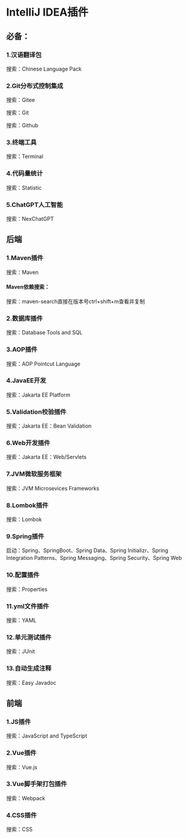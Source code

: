# IntelliJ IDEA插件

## 必备：

### 1.汉语翻译包

搜索：Chinese Language Pack

### 2.Git分布式控制集成

搜索：Gitee

搜索：Git

搜索：Github

### 3.终端工具

搜索：Terminal

### 4.代码量统计

搜索：Statistic

### 5.ChatGPT人工智能

搜索：NexChatGPT

## 后端

### 1.Maven插件

搜索：Maven

#### Maven依赖搜索：

搜索：maven-search直接在版本号ctrl+shift+m查看并复制

### 2.数据库插件

搜索：Database Tools and SQL

### 3.AOP插件

搜索：AOP Pointcut Language

### 4.JavaEE开发

搜索：Jakarta EE Platform

### 5.Validation校验插件

搜索：Jakarta EE：Bean Validation

### 6.Web开发插件

搜索：Jakarta EE：Web/Servlets

### 7.JVM微软服务框架

搜索：JVM Microsevices Frameworks

### 8.Lombok插件

搜索：Lombok

### 9.Spring插件

启动：Spring、SpringBoot、Spring Data、Spring Initializr、Spring Integration Patterns、Spring Messaging、Spring Security、Spring Web

### 10.配置插件

搜索：Properties

### 11.yml文件插件

搜索：YAML

### 12.单元测试插件

搜索：JUnit

### 13.自动生成注释

搜索：Easy Javadoc

## 前端

### 1.JS插件

搜索：JavaScript and TypeScript

### 2.Vue插件

搜索：Vue.js

### 3.Vue脚手架打包插件

搜索：Webpack

### 4.CSS插件

搜索：CSS
